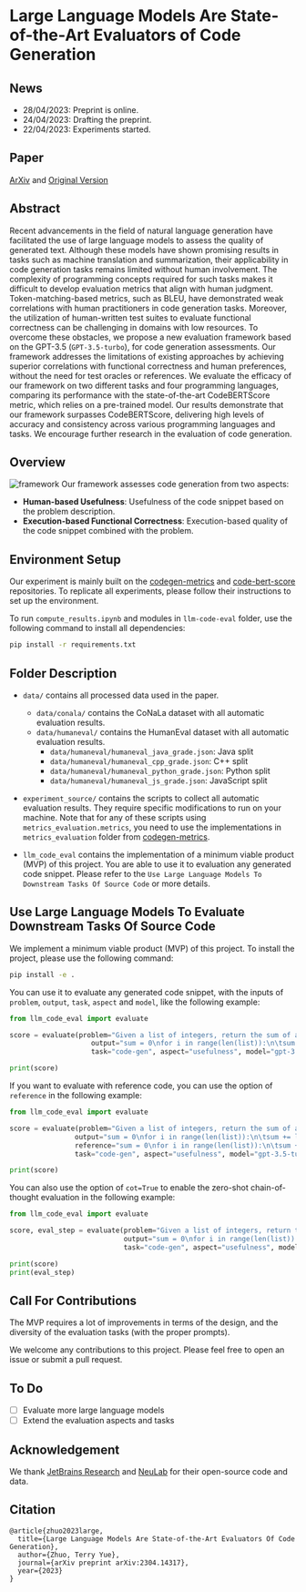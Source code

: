 # Large Language Models Are State-of-the-Art Evaluators of Code Generation


## News


- 28/04/2023: Preprint is online.
- 24/04/2023: Drafting the preprint.
- 22/04/2023: Experiments started.


## Paper
[ArXiv](https://arxiv.org/abs/2304.14317) and [Original Version](assets/paper.pdf)


## Abstract


Recent advancements in the field of natural language generation have facilitated the use of large language models to assess the quality of generated text. Although these models have shown promising results in tasks such as machine translation and summarization, their applicability in code generation tasks remains limited without human involvement. The complexity of programming concepts required for such tasks makes it difficult to develop evaluation metrics that align with human judgment. Token-matching-based metrics, such as BLEU, have demonstrated weak correlations with human practitioners in code generation tasks. Moreover, the utilization of human-written test suites to evaluate functional correctness can be challenging in domains with low resources. To overcome these obstacles, we propose a new evaluation framework based on the GPT-3.5 (`GPT-3.5-turbo`), for code generation assessments. Our framework addresses the limitations of existing approaches by achieving superior correlations with functional correctness and human preferences, without the need for test oracles or references. We evaluate the efficacy of our framework on two different tasks and four programming languages, comparing its performance with the state-of-the-art CodeBERTScore metric, which relies on a pre-trained model. Our results demonstrate that our framework surpasses CodeBERTScore, delivering high levels of accuracy and consistency across various programming languages and tasks. We encourage further research in the evaluation of code generation.


## Overview


![framework](assets/framework.png)
Our framework assesses code generation from two aspects:
- **Human-based Usefulness**: Usefulness of the code snippet based on the problem description.
- **Execution-based Functional Correctness**: Execution-based quality of the code snippet combined with the problem.


## Environment Setup
Our experiment is mainly built on the [codegen-metrics](https://github.com/JetBrains-Research/codegen-metrics) and [code-bert-score](https://github.com/neulab/code-bert-score) repositories. To replicate all experiments, please follow their instructions to set up the environment.


To run `compute_results.ipynb` and modules in `llm-code-eval` folder, use the following command to install all dependencies:
```bash
pip install -r requirements.txt
```


## Folder Description
- `data/` contains all processed data used in the paper.
    - `data/conala/` contains the CoNaLa dataset with all automatic evaluation results.
    - `data/humaneval/` contains the HumanEval dataset with all automatic evaluation results.
      - `data/humaneval/humaneval_java_grade.json`: Java split
      - `data/humaneval/humaneval_cpp_grade.json`: C++ split
      - `data/humaneval/humaneval_python_grade.json`: Python split
      - `data/humaneval/humaneval_js_grade.json`: JavaScript split
 
- `experiment_source/` contains the scripts to collect all automatic evaluation results. They require specific modifications to run on your machine. Note that for any of these scripts using `metrics_evaluation.metrics`, you need to use the implementations in `metrics_evaluation` folder from [codegen-metrics](https://github.com/JetBrains-Research/codegen-metrics).


- `llm_code_eval` contains the implementation of a minimum viable product (MVP) of this project. You are able to use it to evaluation any generated code snippet. Please refer to the `Use Large Language Models To Downstream Tasks Of Source Code` or more details.


## Use Large Language Models To Evaluate Downstream Tasks Of Source Code
We implement a minimum viable product (MVP) of this project. To install the project, please use the following command:
```bash
pip install -e .
```
You can use it to evaluate any generated code snippet, with the inputs of `problem`, `output`, `task`, `aspect` and `model`, like the following example:
```python
from llm_code_eval import evaluate

score = evaluate(problem="Given a list of integers, return the sum of all the integers.", 
                    output="sum = 0\nfor i in range(len(list)):\n\tsum += list[i]\nreturn sum", 
                    task="code-gen", aspect="usefulness", model="gpt-3.5-turbo")

print(score)
```

If you want to evaluate with reference code, you can use the option of `reference` in the following example:
```python
from llm_code_eval import evaluate

score = evaluate(problem="Given a list of integers, return the sum of all the integers.", 
                output="sum = 0\nfor i in range(len(list)):\n\tsum += list[i]\nreturn sum", 
                reference="sum = 0\nfor i in range(len(list)):\n\tsum += list[i]\nreturn sum", 
                task="code-gen", aspect="usefulness", model="gpt-3.5-turbo")

print(score)
```


You can also use the option of `cot=True` to enable the zero-shot chain-of-thought evaluation in the following example:
```python
from llm_code_eval import evaluate

score, eval_step = evaluate(problem="Given a list of integers, return the sum of all the integers.", 
                            output="sum = 0\nfor i in range(len(list)):\n\tsum += list[i]\nreturn sum", 
                            task="code-gen", aspect="usefulness", model="gpt-3.5-turbo", cot=True)

print(score)
print(eval_step)
```
## Call For Contributions
The MVP requires a lot of improvements in terms of the design, and the diversity of the evaluation tasks (with the proper prompts).


We welcome any contributions to this project. Please feel free to open an issue or submit a pull request.


## To Do
- [ ] Evaluate more large language models
- [ ] Extend the evaluation aspects and tasks

## Acknowledgement
We thank [JetBrains Research](https://research.jetbrains.org/) and [NeuLab](http://www.cs.cmu.edu/~neulab/) for their open-source code and data.


## Citation
```
@article{zhuo2023large,
  title={Large Language Models Are State-of-the-Art Evaluators Of Code Generation},
  author={Zhuo, Terry Yue},
  journal={arXiv preprint arXiv:2304.14317},
  year={2023}
}
```
